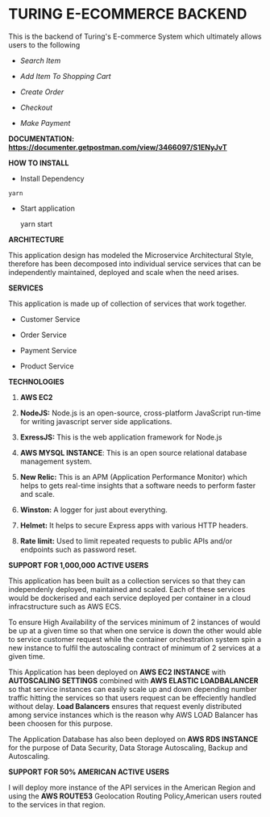 # TURING E-ECOMMERCE BACKEND
This is the backend of Turing's E-commerce System which ultimately allows users to the following

   - *Search Item*

- *Add Item To Shopping Cart*

-  *Create Order*

-  *Checkout*

- *Make Payment*

**DOCUMENTATION: https://documenter.getpostman.com/view/3466097/S1ENyJvT**


**HOW TO INSTALL**
   
   -    Install Dependency
    
    yarn
    
  - Start application
    
   
    yarn start   


**ARCHITECTURE**

This application design has modeled the Microservice Architectural Style, therefore has been decomposed  into individual service
services that can be independently maintained, deployed and scale when the need arises.

**SERVICES**

This application is made up of collection of services that work together.

- Customer Service

-  Order Service

-  Payment Service

-  Product Service



**TECHNOLOGIES**

1. **AWS EC2**

2. **NodeJS:** Node.js is an open-source, cross-platform JavaScript run-time for writing javascript server side applications.

3. **ExressJS:** This is the web application framework for Node.js

4.  **AWS MYSQL INSTANCE**: This is an open source relational database management system.

4.  **New Relic:** This is an APM (Application Performance Monitor) which helps to gets real-time insights that a software needs to perform faster and scale.

5.  **Winston:** A logger for just about everything.

6.  **Helmet:** It helps to secure Express apps with various HTTP headers.

7.   **Rate limit:** Used to limit repeated requests to public APIs and/or endpoints such as password reset.



**SUPPORT FOR 1,000,000 ACTIVE USERS**

This application has been built as a collection services so that they can independenly deployed, maintained and scaled.
Each of these services would be dockerised and each service deployed per container in a cloud infracstructure such as AWS ECS.

To ensure High Availability of the services minimum of 2 instances of would be up at a given time so that
when one service is down the other would able to service customer request while the container orchestration system spin a new instance to fulfil the
autoscaling contract of minimum of 2 services at a given time.
 
This Application has been deployed on **AWS EC2 INSTANCE** with **AUTOSCALING SETTINGS** combined with **AWS ELASTIC LOADBALANCER**  so that service instances
can easily scale up and down depending number traffic hitting the services so that users request can be effeciently handled without delay.
**Load Balancers** ensures that request evenly distributed among service instances which is the reason why AWS LOAD Balancer has been choosen for this purpose.

The Application Database has also been deployed on **AWS RDS INSTANCE** for the purpose of  Data Security, Data Storage Autoscaling,
Backup and Autoscaling.



**SUPPORT FOR 50% AMERICAN ACTIVE USERS**

I will deploy more instance of the API services in the American Region and using the **AWS ROUTE53** Geolocation Routing Policy,American users routed to the services in that region.
